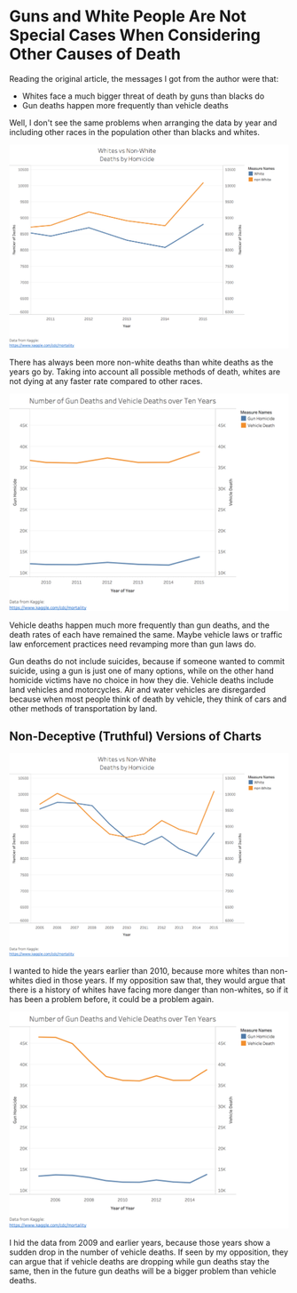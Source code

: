 # Guns and White People Are Not Special Cases When Considering Other Causes of Death

Reading the original article, the messages I got from the author were that:
* Whites face a much bigger threat of death by guns than blacks do
* Gun deaths happen more frequently than vehicle deaths

Well, I don't see the same problems when arranging the data by year and including other races in the population other than blacks and whites.

![Races_(Deceptive)](Visuals/Races_(Deceptive).png)

There has always been more non-white deaths than white deaths as the years go by. Taking into account all possible methods of death, whites are not dying at any faster rate compared to other races.

![Guns_Vehicles_(Deceptive)](Visuals/Guns_Vehicles_(Deceptive).png)

Vehicle deaths happen much more frequently than gun deaths, and the death rates of each have remained the same. Maybe vehicle laws or traffic law enforcement practices need revamping more than gun laws do.

Gun deaths do not include suicides, because if someone wanted to commit suicide, using a gun is just one of many options, while on the other hand homicide victims have no choice in how they die. Vehicle deaths include land vehicles and motorcycles. Air and water vehicles are disregarded because when most people think of death by vehicle, they think of cars and other methods of transportation by land.

## Non-Deceptive (Truthful) Versions of Charts

![Races_(Deceptive)](Visuals/Races.png)

I wanted to hide the years earlier than 2010, because more whites than non-whites died in those years. If my opposition saw that, they would argue that there is a history of whites have facing more danger than non-whites, so if it has been a problem before, it could be a problem again.

![Guns_Vehicles_(Deceptive)](Visuals/Guns_Vehicles.png)

I hid the data from 2009 and earlier years, because those years show a sudden drop in the number of vehicle deaths. If seen by my opposition, they can argue that if vehicle deaths are dropping while gun deaths stay the same, then in the future gun deaths will be a bigger problem than vehicle deaths.
